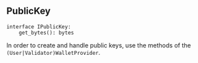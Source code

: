 ## PublicKey

```
interface IPublicKey:
    get_bytes(): bytes
```

In order to create and handle public keys, use the methods of the `(User|Validator)WalletProvider`.
